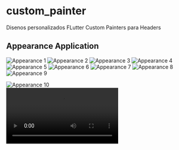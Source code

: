 # custom_painter

Disenos personalizados FLutter Custom Painters para Headers

## Appearance Application

![Appearance 1](appearance/11.png)
![Appearance 2](appearance/22.png)
![Appearance 3](appearance/33.png)
![Appearance 4](appearance/44.png)
![Appearance 5](appearance/55.png)
![Appearance 6](appearance/66.png)
![Appearance 7](appearance/77.png)
![Appearance 8](appearance/88.png)
![Appearance 9](appearance/99.png)

![Appearance 10](<video src='appearance/movie-1.mp4' width=180>)  
![Appearance 11](appearance/movie-1.mp4)  
 
<!-- <video src="appearance/movie-1.mp4">Hola video</video> -->
<!-- [<img src="appearance/99.png" >](appearance/movie-1.mp4 "Now in Android: 55") -->
